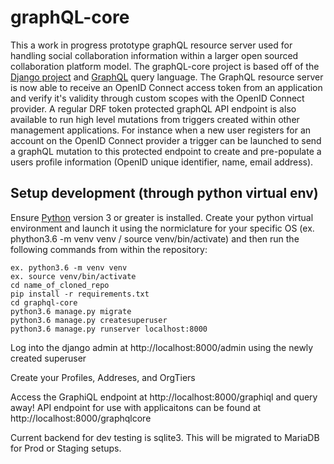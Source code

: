 # graphQL-core
This a work in progress prototype graphQL resource server used for handling social collaboration information within a larger open sourced collaboration platform model.  The graphQL-core project is based off of the [Django project](https://www.djangoproject.com/) and [GraphQL](http://graphql.org/) query language.  The GraphQL resource server is now able to receive an OpenID Connect access token from an application and verify it's validity through custom scopes with the OpenID Connect provider.  A regular DRF token protected graphQL API endpoint is also available to run high level mutations from triggers created within other management applications.  For instance when a new user registers for an account on the OpenID Connect provider a trigger can be launched to send a graphQL mutation to this protected endpoint to create and pre-populate a users profile information (OpenID unique identifier, name, email address).

## Setup development (through python virtual env)
Ensure [Python](https://www.python.org/downloads/) version 3 or greater is installed.  Create your python virtual environment and launch it using the normiclature for your specific OS (ex. phython3.6 -m venv venv / source venv/bin/activate) and then run the following commands from within the repository:

    ex. python3.6 -m venv venv
    ex. source venv/bin/activate
    cd name_of_cloned_repo
    pip install -r requirements.txt
    cd graphql-core
    python3.6 manage.py migrate
    python3.6 manage.py createsuperuser
    python3.6 manage.py runserver localhost:8000    
  
Log into the django admin at http://localhost:8000/admin using the newly created superuser

Create your Profiles, Addreses, and OrgTiers

Access the GraphiQL endpoint at http://localhost:8000/graphiql and query away!
API endpoint for use with applicaitons can be found at http://localhost:8000/graphqlcore

Current backend for dev testing is sqlite3.  This will be migrated to MariaDB for Prod or Staging setups.

